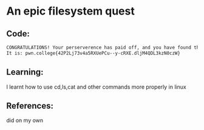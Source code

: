 # An epic filesystem quest
## Code:
```bash
CONGRATULATIONS! Your perserverence has paid off, and you have found the flag!
It is: pwn.college{42P2Lj73v4a5RXUePCu--y-cRXE.dljM4QDL3kzN0czW}
```
## Learning:
 I learnt how to use cd,ls,cat and other commands more properly in linux
## References:
 did on my own
